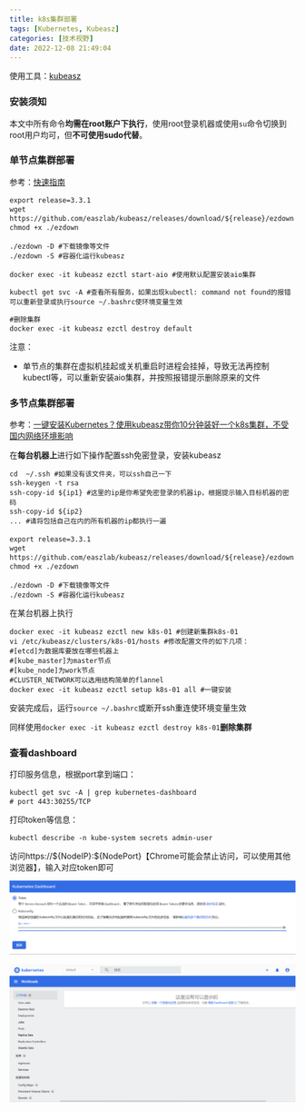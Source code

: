 ```yaml
---
title: k8s集群部署
tags: [Kubernetes, Kubeasz]
categories: [技术视野]
date: 2022-12-08 21:49:04
---
```


使用工具：[kubeasz](https://github.com/easzlab/kubeasz)

### 安装须知

本文中所有命令**均需在root账户下执行**，使用root登录机器或使用`su`命令切换到root用户均可，但**不可使用sudo代替**。

### 单节点集群部署

参考：[快速指南](https://github.com/easzlab/kubeasz/blob/master/docs/setup/quickStart.md)

```shell
export release=3.3.1
wget https://github.com/easzlab/kubeasz/releases/download/${release}/ezdown
chmod +x ./ezdown

./ezdown -D #下载镜像等文件
./ezdown -S #容器化运行kubeasz

docker exec -it kubeasz ezctl start-aio #使用默认配置安装aio集群
```

```shell
kubectl get svc -A #查看所有服务，如果出现kubectl: command not found的报错可以重新登录或执行source ~/.bashrc使环境变量生效
```

```shell
#删除集群
docker exec -it kubeasz ezctl destroy default
```

注意：

- 单节点的集群在虚拟机挂起或关机重启时进程会挂掉，导致无法再控制kubectl等，可以重新安装aio集群，并按照报错提示删除原来的文件

### 多节点集群部署

参考：[一键安装Kubernetes？使用kubeasz带你10分钟装好一个k8s集群，不受国内网络环境影响](https://zhuanlan.zhihu.com/p/562533111)

在**每台机器上**进行如下操作配置ssh免密登录，安装kubeasz

```shell
cd  ~/.ssh #如果没有该文件夹，可以ssh自己一下
ssh-keygen -t rsa
ssh-copy-id ${ip1} #这里的ip是你希望免密登录的机器ip，根据提示输入目标机器的密码
ssh-copy-id ${ip2}
... #请将包括自己在内的所有机器的ip都执行一遍

export release=3.3.1
wget https://github.com/easzlab/kubeasz/releases/download/${release}/ezdown
chmod +x ./ezdown

./ezdown -D #下载镜像等文件
./ezdown -S #容器化运行kubeasz
```

在某台机器上执行

```shell
docker exec -it kubeasz ezctl new k8s-01 #创建新集群k8s-01
vi /etc/kubeasz/clusters/k8s-01/hosts #修改配置文件的如下几项：
#[etcd]为数据库要放在哪些机器上
#[kube_master]为master节点
#[kube_node]为work节点
#CLUSTER_NETWORK可以选用结构简单的flannel
docker exec -it kubeasz ezctl setup k8s-01 all #一键安装
```

安装完成后，运行`source ~/.bashrc`或断开ssh重连使环境变量生效

同样使用`docker exec -it kubeasz ezctl destroy k8s-01`**删除集群**

### 查看dashboard

打印服务信息，根据port拿到端口：

```shell
kubectl get svc -A | grep kubernetes-dashboard
# port 443:30255/TCP
```

打印token等信息：

```shell
kubectl describe -n kube-system secrets admin-user
```

访问https://\${NodeIP}:\${NodePort}【Chrome可能会禁止访问，可以使用其他浏览器】，输入对应token即可

![image-20221209132816190](k8s集群部署/image-20221209132816190.png)

![image-20221209132929364](k8s集群部署/image-20221209132929364.png)



